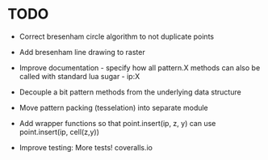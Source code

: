 # TODO

- Correct bresenham circle algorithm to not duplicate points 
- Add bresenham line drawing to raster
- Improve documentation - specify how all pattern.X methods can also be
  called with standard lua sugar - ip:X
  
- Decouple a bit pattern methods from the underlying data structure
- Move pattern packing (tesselation) into separate module

- Add wrapper functions so that
  point.insert(ip, z, y)
  can use
  point.insert(ip, cell(z,y))

- Improve testing:
  More tests!
  coveralls.io
